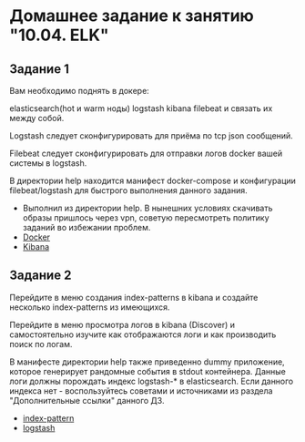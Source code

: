 # Домашнее задание к занятию "10.04. ELK"
## Задание 1 
Вам необходимо поднять в докере:

elasticsearch(hot и warm ноды)
logstash
kibana
filebeat
и связать их между собой.

Logstash следует сконфигурировать для приёма по tcp json сообщений.

Filebeat следует сконфигурировать для отправки логов docker вашей системы в logstash.

В директории help находится манифест docker-compose и конфигурации filebeat/logstash для быстрого выполнения данного задания.

* Выполнил из директории help. В нынешних условиях скачивать образы пришлось через vpn, советую пересмотреть политику заданий во избежании проблем.
* [Docker](Pictures/10.4/docker.png)
* [Kibana](Pictures/10.4/10.4.2.png)

## Задание 2

Перейдите в меню создания index-patterns в kibana и создайте несколько index-patterns из имеющихся.

Перейдите в меню просмотра логов в kibana (Discover) и самостоятельно изучите как отображаются логи и как производить поиск по логам.

В манифесте директории help также приведенно dummy приложение, которое генерирует рандомные события в stdout контейнера. Данные логи должны порождать индекс logstash-* в elasticsearch. Если данного индекса нет - воспользуйтесь советами и источниками из раздела "Дополнительные ссылки" данного ДЗ.

* [index-pattern](Pictures/10.4/10.4.3.png)
* [logstash](Pictures/10.4/10.4.4.png)